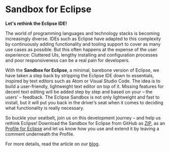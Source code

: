 # Sandbox for Eclipse

**Let's rethink the Eclipse IDE!** 

The world of programming languages and technology stacks is becoming increasingly diverse. IDEs such as Eclipse have adapted to this complexity by continuously adding functionality and tooling support to cover as many use cases as possible. But this often happens at the expense of the user experience: Cluttered UIs, lengthy installing and configuration processes and poor responsiveness can be a real pain for developers. 

With the **Sandbox for Eclipse**, a minimal, barebone version of Eclipse, we have taken a step back by stripping the Eclipse IDE down to essentials, inspired by text editors such as Atom or Visual Studio Code. The idea is to build a user-friendly, lightweight text editor on top of it. Missing features for decent text editing will be added step by step and based on your – the users’ – feedback. The Eclipse Sandbox is not only lightweight and fast to install, but it will put you back in the driver’s seat when it comes to deciding what functionality is really necessary. 

So buckle your seatbelt, join us on this development journey – and help us rethink Eclipse! Download the Sandbox for Eclipse from GitHub as [ZIP][1], as an [Profile for Eclipse][2] and let us know how you use and extend it by leaving a comment underneath the Profile.

For more details, read the article on our [blog][3].

[1]:https://github.com/YattaSolutions/eclipse-sandbox/blob/master/sandbox-for-eclipse.zip
[2]:https://www.yatta.de/profiles/hub/ZaS2
[3]:https://medium.com/@YattaSolutions/introducing-the-eclipse-sandbox-15053bd01421
